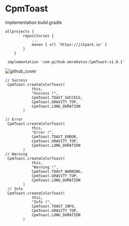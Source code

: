 # CpmToast

implementation
build.gradle 
```
allprojects {
		repositories {
			...
			maven { url 'https://jitpack.io' }
		}
	}
```
```
 implementation 'com.github.emrekotun:CpmToast:v1.0.1'
```

![github_cover](https://user-images.githubusercontent.com/22660204/139278582-9a00616f-bb18-4732-a0ba-75b27220d668.png)

```
// Success
 CpmToast.createColorToast(
            this,
            "Success !",
            CpmToast.TOAST_SUCCESS,
            CpmToast.GRAVITY_TOP,
            CpmToast.LONG_DURATION
        )
        
// Error
 CpmToast.createColorToast(
            this,
            "Error !",
            CpmToast.TOAST_ERROR,
            CpmToast.GRAVITY_TOP,
            CpmToast.LONG_DURATION
        )
// Warning
 CpmToast.createColorToast(
            this,
            "Warning !",
            CpmToast.TOAST_WARNING,
            CpmToast.GRAVITY_TOP,
            CpmToast.LONG_DURATION
        )
 // Info
 CpmToast.createColorToast(
            this,
            "Info !",
            CpmToast.TOAST_INFO,
            CpmToast.GRAVITY_TOP,
            CpmToast.LONG_DURATION
        )
```
